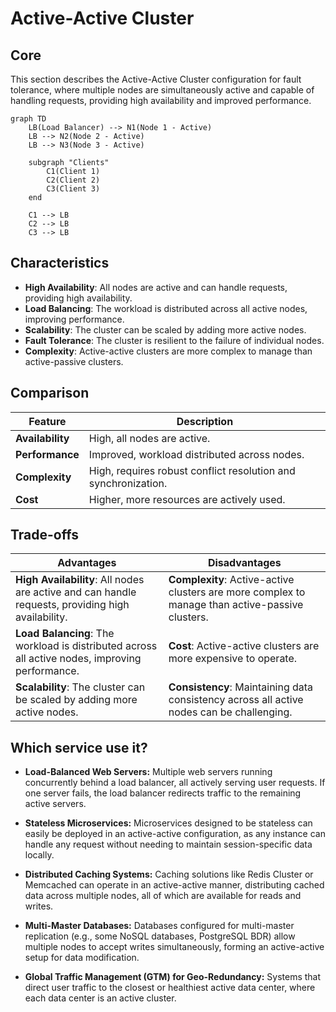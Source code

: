 # Active-Active Cluster

## Core

This section describes the Active-Active Cluster configuration for fault tolerance, where multiple nodes are simultaneously active and capable of handling requests, providing high availability and improved performance.

```mermaid
graph TD
    LB(Load Balancer) --> N1(Node 1 - Active)
    LB --> N2(Node 2 - Active)
    LB --> N3(Node 3 - Active)

    subgraph "Clients"
        C1(Client 1)
        C2(Client 2)
        C3(Client 3)
    end

    C1 --> LB
    C2 --> LB
    C3 --> LB
```

## Characteristics

- **High Availability**: All nodes are active and can handle requests, providing high availability.
- **Load Balancing**: The workload is distributed across all active nodes, improving performance.
- **Scalability**: The cluster can be scaled by adding more active nodes.
- **Fault Tolerance**: The cluster is resilient to the failure of individual nodes.
- **Complexity**: Active-active clusters are more complex to manage than active-passive clusters.

## Comparison

| Feature | Description |
|---|---|
| **Availability** | High, all nodes are active. |
| **Performance** | Improved, workload distributed across nodes. |
| **Complexity** | High, requires robust conflict resolution and synchronization. |
| **Cost** | Higher, more resources are actively used. |

## Trade-offs

| Advantages | Disadvantages |
|---|---|
| **High Availability**: All nodes are active and can handle requests, providing high availability. | **Complexity**: Active-active clusters are more complex to manage than active-passive clusters. |
| **Load Balancing**: The workload is distributed across all active nodes, improving performance. | **Cost**: Active-active clusters are more expensive to operate. |
| **Scalability**: The cluster can be scaled by adding more active nodes. | **Consistency**: Maintaining data consistency across all active nodes can be challenging. |

## Which service use it?



-   **Load-Balanced Web Servers:** Multiple web servers running concurrently behind a load balancer, all actively serving user requests. If one server fails, the load balancer redirects traffic to the remaining active servers.

-   **Stateless Microservices:** Microservices designed to be stateless can easily be deployed in an active-active configuration, as any instance can handle any request without needing to maintain session-specific data locally.

-   **Distributed Caching Systems:** Caching solutions like Redis Cluster or Memcached can operate in an active-active manner, distributing cached data across multiple nodes, all of which are available for reads and writes.

-   **Multi-Master Databases:** Databases configured for multi-master replication (e.g., some NoSQL databases, PostgreSQL BDR) allow multiple nodes to accept writes simultaneously, forming an active-active setup for data modification.

-   **Global Traffic Management (GTM) for Geo-Redundancy:** Systems that direct user traffic to the closest or healthiest active data center, where each data center is an active cluster.

